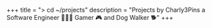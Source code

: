 +++
title = "> cd ~/projects"
description = "Projects by Charly3Pins a Software Engineer 👨🏻‍💻 Gamer 🎮 and Dog Walker 🐕"
+++